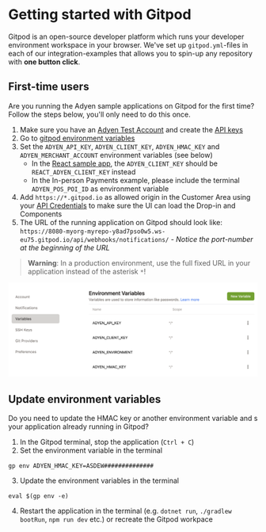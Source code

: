 # Getting started with Gitpod

Gitpod is an open-source developer platform which runs your developer environment workspace in your browser.
We've set up `gitpod.yml`-files in each of our integration-examples that allows you to spin-up any repository with **one button click**.

## First-time users

Are you running the Adyen sample applications on Gitpod for the first time? Follow the steps below, you'll only need to do this once.

1. Make sure you have an [Adyen Test Account](https://ca-test.adyen.com/ca/ca/overview/default.shtml) and create the [API keys](https://docs.adyen.com/user-management/how-to-get-the-api-key)
2. Go to [gitpod environment variables](https://gitpod.io/user/variables)
3. Set the `ADYEN_API_KEY`, `ADYEN_CLIENT_KEY`, `ADYEN_HMAC_KEY` and `ADYEN_MERCHANT_ACCOUNT` environment variables (see below)
    - In the [React sample app](https://github.com/adyen-examples/adyen-react-online-payments), the `ADYEN_CLIENT_KEY` should be `REACT_ADYEN_CLIENT_KEY` instead
    - In the In-person Payments example, please include the terminal `ADYEN_POS_POI_ID` as environment variable
4. Add `https://*.gitpod.io` as allowed origin in the Customer Area using your [API Credentials](https://ca-test.adyen.com/ca/ca/config/api_credentials_new.shtml) to make sure the UI can load the Drop-in and Components
5. The URL of the running application on Gitpod should look like: `https://8080-myorg-myrepo-y8ad7pso0w5.ws-eu75.gitpod.io/api/webhooks/notifications/` - *Notice the port-number at the beginning of the URL*

> **Warning**: In a production environment, use the full fixed URL in your application instead of the asterisk `*`!


![Card checkout demo](gitpod-env-variables.png)

## Update environment variables

Do you need to update the HMAC key or another environment variable and s your application already running in Gitpod?

1. In the Gitpod terminal, stop the application (`Ctrl + C`)
2. Set the environment variable in the terminal
```shell
gp env ADYEN_HMAC_KEY=ASDEW##############
```
3. Update the environment variables in the terminal
```shell
eval $(gp env -e)
```
4. Restart the application in the terminal (e.g. `dotnet run`, `./gradlew bootRun`, `npm run dev` etc.) or recreate the Gitpod workpace 





